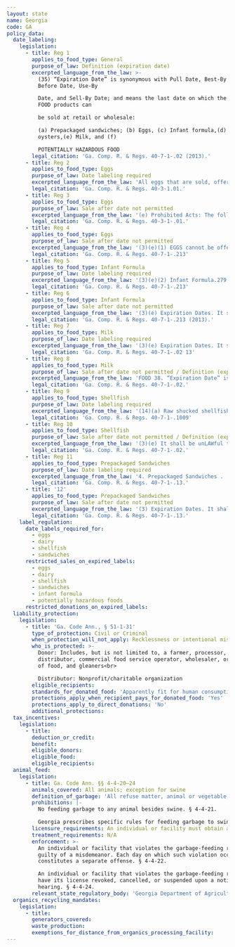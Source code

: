 ```yaml
---
layout: state
name: Georgia
code: GA
policy_data:
  date_labeling:
    legislation:
      - title: Reg 1
        applies_to_food_type: General
        purpose_of_law: Definition (expiration date)
        excerpted_language_from_the_law: >-
          (35) “Expiration Date” is synonymous with Pull Date, Best-By Date, Best
          Before Date, Use-By

          Date, and Sell-By Date; and means the last date on which the following
          FOOD products can

          be sold at retail or wholesale:

          (a) Prepackaged sandwiches; (b) Eggs, (c) Infant formula,(d) Shucked
          oysters,(e) Milk, and (f)

          POTENTIALLY HAZARDOUS FOOD
        legal_citation: 'Ga. Comp. R. & Regs. 40-7-1-.02 (2013).'
      - title: Reg 2
        applies_to_food_type: Eggs
        purpose_of_law: Date labeling required
        excerpted_language_from_the_law: 'All eggs that are sold, offered for sale or stored for sale at retail or wholesale shall use an Open Date to express the packing date or the expiration date . . . (d) Manner of Expressing the Expiration Date: An Expiration Date shall be the use of an Open Date (as defined in 40-3-1- .01(b) of these Regulations) preceded by the abbreviation “Exp.” [Example: EXP Jun 10] or the use of an Open Date (as defined in 40-3-1-.01(b) of these Regulations) preceded by the term “Sell By” [Example: Sell by JUN 10], or “Not to be Sold After” [Example: Not to be Sold After JUN 10]; or “Best Before” [Example: Best Before JUN 10] or words of similar import.'
        legal_citation: 'Ga. Comp. R. & Regs. 40-3-1.01.'
      - title: Reg 3
        applies_to_food_type: Eggs
        purpose_of_law: Sale after date not permitted
        excerpted_language_from_the_law: '(e) Prohibited Acts: The following acts and the causing thereof are hereby prohibited. 1. Eggs are not to be sold or offered for sale at retail or wholesale after the expiration date. 2. Eggs are not to be sold or offered for sale that do not meet the U.S. Standards, Grades, and Weight Classes for Shell Eggs Part 56, Subpart C, Paragraphs 56.216 and 56.217 established pursuant to the Federal Agricultural Marketing Act of 1946;'
        legal_citation: 'Ga. Comp. R. & Regs. 40-3-1-.01.'
      - title: Reg 4
        applies_to_food_type: Eggs
        purpose_of_law: Sale after date not permitted
        excerpted_language_from_the_law: '(3)(e)(1) EGGS cannot be offered or held for sale after the EXPIRATION DATE, according to Departmental Rules Chapter 40-3-1-.01(e) 1.'
        legal_citation: 'Ga. Comp. R. & Regs. 40-7-1-.213'
      - title: Reg 5
        applies_to_food_type: Infant Formula
        purpose_of_law: Date labeling required
        excerpted_language_from_the_law: '(3)(e)(2) Infant Formula.279 1. (i) Each and every container of liquid or powdered infant formula made from two or more ingredients and represented as or intended as a replacement or supplement for milk, shall conspicuously show in common and express terms the calendar month and year after which the product is not to be sold or used for human consumption. 2.(ii) The expiration date, or the date after which the product is not to be sold or used for human consumption, shall be determined by the manufacturer based on empirical data, or other verifiable scientific means.'
        legal_citation: 'Ga. Comp. R. & Regs. 40-7-1-.213'
      - title: Reg 6
        applies_to_food_type: Infant Formula
        purpose_of_law: Sale after date not permitted
        excerpted_language_from_the_law: '(3)(e) Expiration Dates. It shall be unlawful to sell or offer for sale, at retail or wholesale, the following food items past the EXPIRATION DATE stated on the label: (a2) Infant Formula.'
        legal_citation: 'Ga. Comp. R. & Regs. 40-7-1-.213 (2013).'
      - title: Reg 7
        applies_to_food_type: Milk
        purpose_of_law: Date labeling required
        excerpted_language_from_the_law: '(3)(e) Expiration Dates. It shall be unlawful to sell or offer for sale, at retail or wholesale, the following food items past the EXPIRATION DATE stated on the label: (3) Milk.'
        legal_citation: 'Ga. Comp. R. & Regs. 40-7-1-.02 13'
      - title: Reg 8
        applies_to_food_type: Milk
        purpose_of_law: Sale after date not permitted / Definition (expiration date)
        excerpted_language_from_the_law: 'FOOD 38. “Expiration Date” is synonymous with Pull Date, Best-By Date, Best Before Date, Use-By Date, and Sell-By Date; and means the last date on which the following FOOD products can be sold at retail or wholesale: (i) EGGS; (ii) Infant formula; (iii) Milk; (iv) PrePACKAGED sandwiches; (v) Shucked oysters; and (vi) TIME/TEMPERATURE CONTROL FOR SAFETY FOOD, or any FOOD that is labeled as “keep refrigerated.'
        legal_citation: 'Ga. Comp. R. & Regs. 40-7-1-.02.'
      - title: Reg 9
        applies_to_food_type: Shellfish
        purpose_of_law: Date labeling required
        excerpted_language_from_the_law: '(14)(a) Raw shucked shellfish shall be obtained in nonreturnable packages which bear a legible label that identifies . . . (2) the “sell by” or “best if used by” date for packages with a capacity of less than l.879L (one-half gallon) or the date shucked for packages with a capacity of l.879L (one-half gallon) or more'
        legal_citation: 'Ga. Comp. R. & Regs. 40-7-1-.1009'
      - title: Reg 10
        applies_to_food_type: Shellfish
        purpose_of_law: Sale after date not permitted / Definition (expiration date)
        excerpted_language_from_the_law: '(3)(e) It shall be unLAWful to sell or offer for sale, at retail or wholesale, the following FOOD items past the EXPIRATION DATE stated on the label : (5) Shucked oysters'
        legal_citation: 'Ga. Comp. R. & Regs. 40-7-1-.02.'
      - title: Reg 11
        applies_to_food_type: Prepackaged Sandwiches
        purpose_of_law: Date labeling required
        excerpted_language_from_the_law: '4. Prepackaged Sandwiches . . . (i) Type A Sandwiches . . . (II) Type A Sandwiches which are stored, transported and offered for sale in a non-refrigerated state shall be labeled with an EXPIRATION DATE not later than two (2) days from the date of manufacture. (ii) Type B Sandwiches . . . (II) Type B Sandwiches which are labeled “keep refrigerated,” and which are stored, transported and offered for sale under refrigeration; . . . shall be labeled with an EXPIRATION DATE not later than seven (7) days from the date of manufacture. (III) The EXPIRATION DATE for sandwiches shall state the last day of sale in terms of the month, or its abbreviation, and numerical day of the month; i.e. 6-6. The expiration day shall be preceded by an explanatory term, such as “Expires”, “Sell-By”, or similar wording. Other product codes or dating methods are prohibited. (iii) Type C Sandwiches . . . (I) Type C Sandwiches are those prePACKAGED sandwiches which are immediately hard frozen after manufacture, and which are in a frozen state until the time of sale to institutions or FOOD ESTABLISHMENTS. . . (II) Type C Sandwiches intended to be maintained in a refrigerated state after removal from the freezer shall be labeled as “keep refrigerated,” placed under refrigeration at or below 5°C (41°F), and an EXPIRATION DATE - not to exceed seven (7) days - shall be stamped on each individual sandwich label. (III) Type C Sandwiches intended to be maintained in a non-refrigerated state after removal from the freezer shall have an EXPIRATION DATE not to exceed two (2) days from the date of such removal stamped on each individual sandwich. (IV) The EXPIRATION DATE, as required in Subparagraphs (II) and (III) of this section, shall meet the criteria as in 40-7-1-.13(3)(e)4(ii)(III) and be conspicuously displayed on the front of the wrapper.'
        legal_citation: 'Ga. Comp. R. & Regs. 40-7-1-.13.'
      - title: '12'
        applies_to_food_type: Prepackaged Sandwiches
        purpose_of_law: Sale after date not permitted
        excerpted_language_from_the_law: '(3) Expiration Dates. It shall be unlawful to sell or offer for sale, at retail or wholesale, the following food items past the EXPIRATION DATE stated on the label: […] 4. Prepackaged Sandwiches. For the purpose of this section, prePACKAGED sandwiches shall be classified as Type A, Type B or Type C.'
        legal_citation: 'Ga. Comp. R. & Regs. 40-7-1-.13.'
    label_regulation:
      date_labels_required_for:
        - eggs
        - dairy
        - shellfish
        - sandwiches
      restricted_sales_on_expired_labels:
        - eggs
        - dairy
        - shellfish
        - sandwiches
        - infant formula
        - potentially hazardous foods
      restricted_donations_on_expired_labels:
  liability_protection:
    legislation:
      - title: 'Ga. Code Ann., § 51-1-31'
        type_of_protection: Civil or Criminal
        when_protection_will_not_apply: Recklessness or intentional misconduct
        who_is_protected: >-
          Donor: Includes, but is not limited to, a farmer, processor,
          distributor, commercial food service operator, wholesaler, or retailer
          of food, and gleaners<br>

          Distributor: Nonprofit/charitable organization
        eligible_recipients:
        standards_for_donated_food: 'Apparently fit for human consumption; protection regardless of whether food is readily marketable due to appearance, freshness, grade, or surplus'
        protections_apply_when_recipient_pays_for_donated_food: 'Yes'
        protections_apply_to_direct_donations: 'No'
        additional_protections:
  tax_incentives:
    legislation:
      - title:
        deduction_or_credit:
        benefit:
        eligible_donors:
        eligible_food:
        eligible_recipients:
  animal_feed:
    legislation:
      - title: Ga. Code Ann. §§ 4-4-20–24
        animals_covered: All animals; exception for swine
        definition_of_garbage: 'All refuse matter, animal or vegetable; byproducts of a restaurant, kitchen, or slaughterhouse; and every refuse accumulation of animal, fruit, or vegetable matter, liquid or otherwise. This term includes the word “swill” as commonly used. § 4-4-20.'
        prohibitions: |-
          No feeding garbage to any animal besides swine. § 4-4-21.

          Georgia prescribes specific rules for feeding garbage to swine: licensed individuals and facilities may feed garbage to swine where (1) the swine are raised solely for slaughter and consumption on the farm on which they are raised, or (2) the individual or facility feeding garbage to swine does not import or export swine or swine products to or from the farm. § 4-4-22.
        licensure_requirements: An individual or facility must obtain a permit from the state before feeding garbage to swine. § 4-4-23.
        treatment_requirements: N/A
        enforcement: >-
          An individual or facility that violates the garbage-feeding rule is
          guilty of a misdemeanor. Each day on which such violation occurs
          constitutes a separate offense. § 4-4-22.

          An individual or facility that violates the garbage-feeding rule will
          have its license revoked, cancelled, or suspended upon a notice and
          hearing. § 4-4-24.
        relevant_state_regulatory_body: 'Georgia Department of Agriculture (§ 4-4-2), <a href="http://agr.georgia.gov/" target="_blank">http://agr.georgia.gov/</a>.'
  organics_recycling_mandates:
    legislation:
      - title:
        generators_covered: 
        waste_production:
        exemptions_for_distance_from_organics_processing_facility:
---
```

